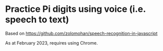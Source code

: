 # Practice Pi digits using voice (i.e. speech to text)

Based on https://github.com/zolomohan/speech-recognition-in-javascript

As at February 2023, requires using Chrome.

